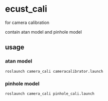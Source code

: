 
# ecust_cali 
for camera calibration

contain atan model and pinhole model

## usage 

### atan model

`roslaunch camera_cali cameracalibrator.launch `


### pinhole model

`roslaunch camera_cali pinhole_cali.launch`